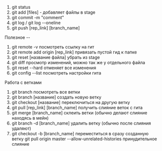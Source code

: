 1. git status
2. git add [files] - добавляет файлы в stage
3. git commit -m "comment"
4. git log / git log --oneline
5. git push [rep_link] [branch_name]

Полезное --
1. git remote -v посмотреть ссылку на гит
2. git remote add origin [rep_link] привязать пустой гид к папке
3. git reset [название файла] убрать из stage
4. git diff просмотр изменений, можно так же у отдельного файла
5. git reset --hard отменяет все изменения
6. git config --list посмотреть настройки гита

Работа с ветками
1. git branch посмотреть все ветки
2. git branch [название] создать новую ветку
3. git checkout [название] переключиться на другую ветку
5. git pull [rep_link] [branch_name] получить слияние веток с гита
6. git merge [branch_name] склеить ветки  (обычно делают слияние находясь в мейн)
7. git branch -d [branch_name] удалить ветку (обычно после слияния удаляют)
8. git checkout -b [branch_name] переместиться в сразу созданную ветку
git pull origin master --allow-unrelated-histories принудительное слияние
